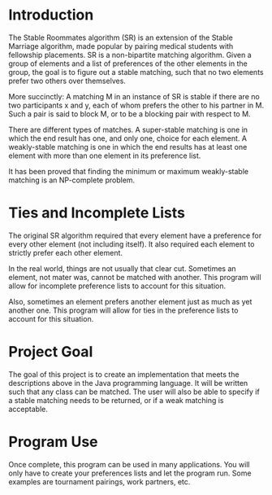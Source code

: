 # Introduction #

The Stable Roommates algorithm (SR) is an extension of the Stable Marriage algorithm, made popular by pairing medical students with fellowship placements.  SR is a non-bipartite matching algorithm.  Given a group of elements and a list of preferences of the other elements in the group, the goal is to figure out a stable matching, such that no two elements prefer two others over themselves.

More succinctly:
A matching M in an instance of SR is stable if there are no two participants x and y, each of whom prefers the other to his partner in M. Such a pair is said to block M, or to be a blocking pair with respect to M.

There are different types of matches.  A super-stable matching is one in which the end result has one, and only one, choice for each element.  A weakly-stable matching is one in which the end results has at least one element with more than one element in its preference list.

It has been proved that finding the minimum or maximum weakly-stable matching is an NP-complete problem.

# Ties and Incomplete Lists #

The original SR algorithm required that every element have a preference for every other element (not including itself).  It also required each element to strictly prefer each other element.

In the real world, things are not usually that clear cut.  Sometimes an element, not mater was, cannot be matched with another.  This program will allow for incomplete preference lists to account for this situation.

Also, sometimes an element prefers another element just as much as yet another one.  This program will allow for ties in the preference lists to account for this situation.


# Project Goal #

The goal of this project is to create an implementation that meets the descriptions above in the Java programming language.  It will be written such that any class can be matched.  The user will also be able to specify if a stable matching needs to be returned, or if a weak matching is acceptable.

# Program Use #

Once complete, this program can be used in many applications.  You will only have to create your preferences lists and let the program run.  Some examples are tournament pairings, work partners, etc.